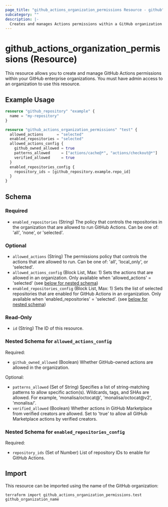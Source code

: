 ```yaml
---
page_title: "github_actions_organization_permissions Resource - github"
subcategory: ""
description: |-
  Creates and manages Actions permissions within a GitHub organization
---
```


# github_actions_organization_permissions (Resource)

This resource allows you to create and manage GitHub Actions permissions within your GitHub enterprise organizations. You must have admin access to an organization to use this resource.

## Example Usage

```terraform
resource "github_repository" "example" {
  name = "my-repository"
}

resource "github_actions_organization_permissions" "test" {
  allowed_actions      = "selected"
  enabled_repositories = "selected"
  allowed_actions_config {
    github_owned_allowed = true
    patterns_allowed     = ["actions/cache@*", "actions/checkout@*"]
    verified_allowed     = true
  }
  enabled_repositories_config {
    repository_ids = [github_repository.example.repo_id]
  }
}
```

<!-- schema generated by tfplugindocs -->
## Schema

### Required

- `enabled_repositories` (String) The policy that controls the repositories in the organization that are allowed to run GitHub Actions. Can be one of: 'all', 'none', or 'selected'.

### Optional

- `allowed_actions` (String) The permissions policy that controls the actions that are allowed to run. Can be one of: 'all', 'local_only', or 'selected'.
- `allowed_actions_config` (Block List, Max: 1) Sets the actions that are allowed in an organization. Only available when 'allowed_actions' = 'selected' (see [below for nested schema](#nestedblock--allowed_actions_config))
- `enabled_repositories_config` (Block List, Max: 1) Sets the list of selected repositories that are enabled for GitHub Actions in an organization. Only available when 'enabled_repositories' = 'selected'. (see [below for nested schema](#nestedblock--enabled_repositories_config))

### Read-Only

- `id` (String) The ID of this resource.

<a id="nestedblock--allowed_actions_config"></a>
### Nested Schema for `allowed_actions_config`

Required:

- `github_owned_allowed` (Boolean) Whether GitHub-owned actions are allowed in the organization.

Optional:

- `patterns_allowed` (Set of String) Specifies a list of string-matching patterns to allow specific action(s). Wildcards, tags, and SHAs are allowed. For example, 'monalisa/octocat@', 'monalisa/octocat@v2', 'monalisa/'.
- `verified_allowed` (Boolean) Whether actions in GitHub Marketplace from verified creators are allowed. Set to 'true' to allow all GitHub Marketplace actions by verified creators.


<a id="nestedblock--enabled_repositories_config"></a>
### Nested Schema for `enabled_repositories_config`

Required:

- `repository_ids` (Set of Number) List of repository IDs to enable for GitHub Actions.

## Import

This resource can be imported using the name of the GitHub organization:

```shell
terraform import github_actions_organization_permissions.test github_organization_name
```

